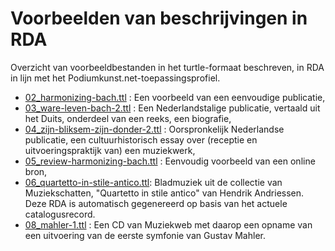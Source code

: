 # Voorbeelden van beschrijvingen in RDA

Overzicht van voorbeeldbestanden in het turtle-formaat beschreven, in RDA in lijn met het Podiumkunst.net-toepassingsprofiel. 

* [02_harmonizing-bach.ttl](./02_harmonizing-bach.ttl) : Een voorbeeld van een eenvoudige publicatie,
* [03_ware-leven-bach-2.ttl](./03_ware-leven-bach-2.ttl) : Een Nederlandstalige publicatie, vertaald uit het Duits, onderdeel van een reeks, een biografie,
* [04_zijn-bliksem-zijn-donder-2.ttl](./04_zijn-bliksem-zijn-donder-2.ttl) : Oorspronkelijk Nederlandse publicatie, een cultuurhistorisch essay over (receptie en uitvoeringspraktijk van) een muziekwerk,
* [05_review-harmonizing-bach.ttl](./05_review-harmonizing-bach.ttl) : Eenvoudig voorbeeld van een online bron,
* [06_quartetto-in-stile-antico.ttl](./06_quartetto-in-stile-antico.ttl): Bladmuziek uit de collectie van Muziekschatten, "Quartetto in stile antico" van Hendrik Andriessen. Deze RDA is automatisch gegenereerd op basis van het actuele catalogusrecord.
* [08_mahler-1.ttl](./08_mahler-1.ttl) : Een CD van Muziekweb met daarop een opname van een uitvoering van de eerste symfonie van Gustav Mahler.


